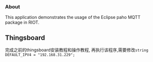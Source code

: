 ### About
This application demonstrates the usage of the Eclipse paho MQTT package in RIOT.

## Thingsboard
完成之前的thingsboard安装教程和操作教程, 再执行该程序,需要修改`string DEFAULT_IPV4 = "192.168.31.229";`



